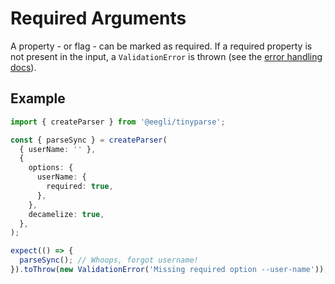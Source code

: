 # Required Arguments

A property - or flag - can be marked as required. If a required property is not present in the input, a `ValidationError` is thrown (see the [error handling docs](reference/error-handling.md)).

## Example

<!-- doctest: default -->

```ts
import { createParser } from '@eegli/tinyparse';

const { parseSync } = createParser(
  { userName: '' },
  {
    options: {
      userName: {
        required: true,
      },
    },
    decamelize: true,
  },
);

expect(() => {
  parseSync(); // Whoops, forgot username!
}).toThrow(new ValidationError('Missing required option --user-name'));
```
